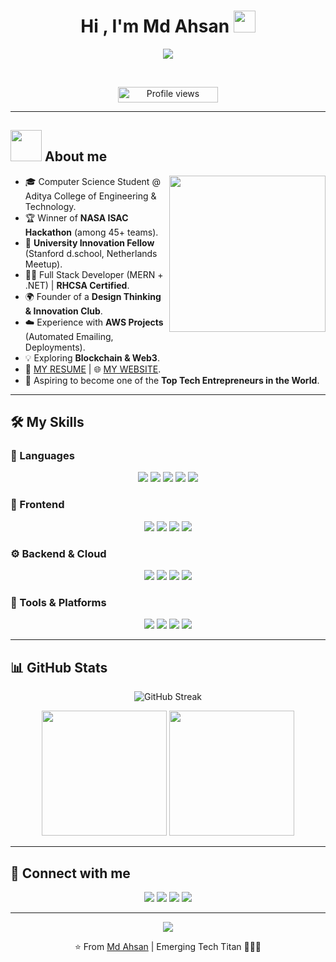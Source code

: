 <h1 align="center">Hi , I'm Md Ahsan <img src="https://media.giphy.com/media/hvRJCLFzcasrR4ia7z/giphy.gif" width="35"></h1>
<p align="center">
  <a href="https://github.com/DenverCoder1/readme-typing-svg"><img src="https://readme-typing-svg.herokuapp.com?font=Time+New+Roman&color=%23C8BE25&size=25&center=true&vCenter=true&width=800&height=100&lines=Emerging+Tech+Titan+🚀👑💡;Full+Stack+Developer+(MERN+%26+.NET);UI+Guide+@Stanford+d.school;NASA+ISAC+Hackathon+Winner;Founder+of+Innovation+Club;AWS+%26+Blockchain+Explorer;Always+Learning+New+Things"></a>
</p>

<br>

<p align="center"> 
	<img src="https://komarev.com/ghpvc/?username=mdahsan&label=Profile%20views&color=0047AB&style=plastic?" alt="Profile views" height=25px width=160px/> 
</p>

---

## <picture><img src = "https://github.com/7oSkaaa/7oSkaaa/blob/main/Images/about_me.gif?raw=true" width = 50px></picture> About me

<picture> <img align="right" src="https://github.com/7oSkaaa/7oSkaaa/blob/main/Images/Right_Side.gif?raw=true" width = 250px></picture>

- 🎓 Computer Science Student @ Aditya College of Engineering & Technology.  
- 🏆 Winner of **NASA ISAC Hackathon** (among 45+ teams).  
- 🚀 **University Innovation Fellow** (Stanford d.school, Netherlands Meetup).  
- 👨‍💻 Full Stack Developer (MERN + .NET) | **RHCSA Certified**.  
- 🌍 Founder of a **Design Thinking & Innovation Club**.  
- ☁️ Experience with **AWS Projects** (Automated Emailing, Deployments).  
- 💡 Exploring **Blockchain & Web3**.  
- 📄 [MY RESUME](#) | 🌐 [MY WEBSITE](#).  
- 🎯 Aspiring to become one of the **Top Tech Entrepreneurs in the World**.  

---

## 🛠️ My Skills

### 🚀 Languages
<p align="center"> 
  <img src="https://img.shields.io/badge/Java-%23007396.svg?style=plastic&logo=java&logoColor=white">
  <img src="https://img.shields.io/badge/JavaScript-%23F7DF1E.svg?style=plastic&logo=javascript&logoColor=black">
  <img src="https://img.shields.io/badge/Python-%2314354C.svg?style=plastic&logo=python&logoColor=white">
  <img src="https://img.shields.io/badge/C-%232370ED.svg?style=plastic&logo=c&logoColor=white">
  <img src="https://img.shields.io/badge/C++-%2300599C.svg?style=plastic&logo=c%2B%2B&logoColor=white">
</p>

### 🎨 Frontend
<p align="center">
  <img src="https://img.shields.io/badge/HTML5-%23E34F26.svg?style=plastic&logo=html5&logoColor=white">
  <img src="https://img.shields.io/badge/CSS-%231572B6.svg?style=plastic&logo=css3&logoColor=white">
  <img src="https://img.shields.io/badge/React-%2361DAFB.svg?style=plastic&logo=react&logoColor=black">
  <img src="https://img.shields.io/badge/Bootstrap-%23563D7C.svg?style=plastic&logo=bootstrap&logoColor=white">
</p>

### ⚙️ Backend & Cloud
<p align="center">
  <img src="https://img.shields.io/badge/Node.js-43853D.svg?style=plastic&logo=node.js&logoColor=white">
  <img src="https://img.shields.io/badge/Express.js-%23404d59.svg?style=plastic&logo=express&logoColor=white">
  <img src="https://img.shields.io/badge/MongoDB-%234ea94b.svg?style=plastic&logo=mongodb&logoColor=white">
  <img src="https://img.shields.io/badge/AWS-%23FF9900.svg?style=plastic&logo=amazonaws&logoColor=white">
</p>

### 🔧 Tools & Platforms
<p align="center">
  <img src="https://img.shields.io/badge/Git-%23F05033.svg?style=plastic&logo=git&logoColor=white">
  <img src="https://img.shields.io/badge/GitHub-%23181717.svg?style=plastic&logo=github&logoColor=white">
  <img src="https://img.shields.io/badge/VS%20Code-0078d7.svg?style=plastic&logo=visual-studio-code&logoColor=white">
  <img src="https://img.shields.io/badge/Linux-FCC624?style=plastic&logo=linux&logoColor=black">
</p>

---

## 📊 GitHub Stats
<p align="center">
  <img src="https://github-readme-streak-stats.herokuapp.com/?user=mdahsan&theme=tokyonight_duo" alt="GitHub Streak"/>
</p>
<p align="center">
  <img src="https://github-readme-stats.vercel.app/api?username=mdahsan&show_icons=true&count_private=true&theme=tokyonight" height="200px"/>
  <img src="https://github-readme-stats.vercel.app/api/top-langs/?username=mdahsan&layout=compact&theme=tokyonight" height="200px"/>
</p>

---

## 🤝 Connect with me
<p align="center">
  <a href="https://linkedin.com/in/your-linkedin"><img src="https://img.shields.io/badge/LinkedIn-%230077B5.svg?&style=plastic&logo=linkedin&logoColor=white" /></a>
  <a href="mailto:yourmail@gmail.com"><img src="https://img.shields.io/badge/Gmail-D14836?style=plastic&logo=gmail&logoColor=white" /></a>
  <a href="https://twitter.com/your-twitter"><img src="https://img.shields.io/badge/Twitter-%231DA1F2.svg?&style=plastic&logo=twitter&logoColor=white" /></a>
  <a href="https://instagram.com/your-insta"><img src="https://img.shields.io/badge/Instagram-%23E4405F.svg?&style=plastic&logo=instagram&logoColor=white" /></a>
</p>

---

<p align="center">
  <img src="https://quotes-github-readme.vercel.app/api?type=horizontal&theme=tokyonight&quote=Code,+Create,+Innovate">
</p>

<p align="center">⭐️ From <a href="https://github.com/mdahsan">Md Ahsan</a> | Emerging Tech Titan 🚀👑💡</p>
